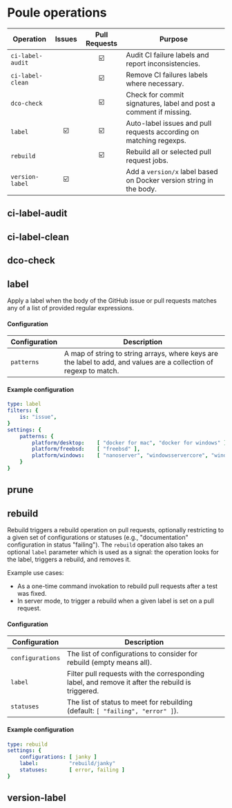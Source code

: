 Poule operations
================

| Operation        | Issues                  | Pull Requests           | Purpose                                                             |
|------------------|:-----------------------:|:-----------------------:|---------------------------------------------------------------------|
| `ci-label-audit` |                         | :ballot_box_with_check: | Audit CI failure labels and report inconsistencies.                 |
| `ci-label-clean` |                         | :ballot_box_with_check: | Remove CI failures labels where necessary.                          |
| `dco-check`      |                         | :ballot_box_with_check: | Check for commit signatures, label and post a comment if missing.   |
| `label`          | :ballot_box_with_check: | :ballot_box_with_check: | Auto-label issues and pull requests according on matching regexps.  |
| `rebuild`        |                         | :ballot_box_with_check: | Rebuild all or selected pull request jobs.                          |
| `version-label`  | :ballot_box_with_check: |                         | Add a `version/x` label based on Docker version string in the body. |

## ci-label-audit

## ci-label-clean

## dco-check

## label

Apply a label when the body of the GitHub issue or pull requests matches any of a list of provided
regular expressions.

#### Configuration

| Configuration     | Description                                                                                                        |
|-------------------|--------------------------------------------------------------------------------------------------------------------|
| `patterns`        | A map of string to string arrays, where keys are the label to add, and values are a collection of regexp to match. |

#### Example configuration

```yaml
type: label
filters: {
    is: "issue",
}
settings: {
    patterns: {
        platform/desktop:    [ "docker for mac", "docker for windows" ],
        platform/freebsd:    [ "freebsd" ],
        platform/windows:    [ "nanoserver", "windowsservercore", "windows server" ],
    }
}
```

## prune

## rebuild

Rebuild triggers a rebuild operation on pull requests, optionally restricting to a given set of
configurations or statuses (e.g., "documentation" configuration in status "failing"). The `rebuild`
operation also takes an optional `label` parameter which is used as a signal: the operation looks
for the label, triggers a rebuild, and removes it.

Example use cases:
- As a one-time command invokation to rebuild pull requests after a test was fixed.
- In server mode, to trigger a rebuild when a given label is set on a pull request.

#### Configuration

| Configuration     | Description                                                                                                        |
|-------------------|--------------------------------------------------------------------------------------------------------------------|
| `configurations`  | The list of configurations to consider for rebuild (empty means all).                                              |
| `label`           | Filter pull requests with the corresponding label, and remove it after the rebuild is triggered.                   |
| `statuses`        | The list of status to meet for rebuilding (default: `[ "failing", "error" ]`).                                     |

#### Example configuration

```yaml
type: rebuild
settings: {
    configurations: [ janky ]
    label:          "rebuild/janky"
    statuses:       [ error, failing ]
}
```

## version-label
